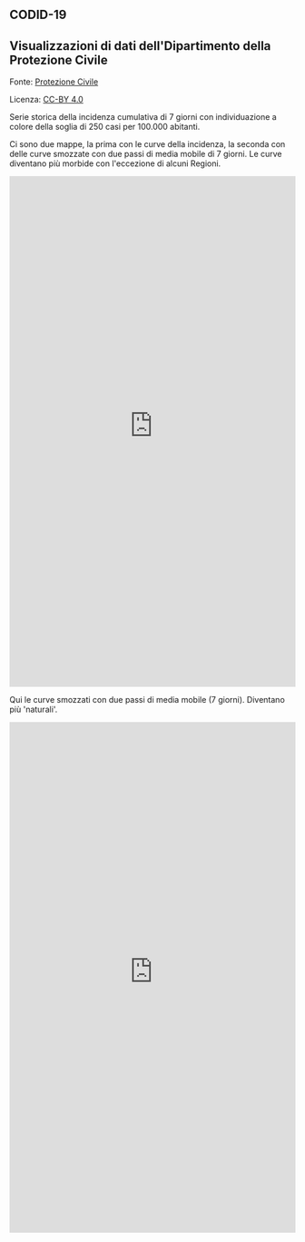 ## CODID-19 

## Visualizzazioni di dati dell'Dipartimento della Protezione Civile 

Fonte: <a href='https://github.com/pcm-dpc/COVID-19/' target='_blank'>Protezione Civile</a>

Licenza: <a href='https://creativecommons.org/licenses/by/4.0/' target='_blank'>CC-BY 4.0</a>



Serie storica della incidenza cumulativa di 7 giorni con individuazione a colore della soglia di 250 casi per 100.000 abitanti.

Ci sono due mappe, la prima con le curve della incidenza, la seconda con delle curve smozzate con due passi di media mobile di 7 giorni. Le curve diventano più morbide con l'eccezione di alcuni Regioni.

<iframe id="map" width="100%" height="900" frameborder="0" scrolling="no" marginheight="0" marginwidth="0" src="https://s3.eu-west-1.amazonaws.com/rc.ixmaps.com/ixmaps/ui/html/embed_sync_Leaflet.html?ui=embed&basemap=ll&align=right&legend=1&scrollsafe=true&sync=false&footer=true&project=https://raw.githubusercontent.com/gjrichter/viz/master/COVID-19/projects/COVID-19-PCM_DPC/ixmaps_project_PCM_DPC_Reg2019_COVID_curves_casi_lite_incidence_values_II.json&view=[41.10832999732831,14.188842773437502],7"></iframe>

Qui le curve smozzati con due passi di media mobile (7 giorni). Diventano più 'naturali'. 

<iframe id="map" width="100%" height="900" frameborder="0" scrolling="no" marginheight="0" marginwidth="0" src="https://s3.eu-west-1.amazonaws.com/rc.ixmaps.com/ixmaps/ui/html/embed_sync_Leaflet.html?ui=embed&basemap=ll&align=right&legend=1&scrollsafe=1&sync=false&footer=true&project=https://raw.githubusercontent.com/gjrichter/viz/master/COVID-19/projects/COVID-19-PCM_DPC/ixmaps_project_PCM_DPC_Reg2019_COVID_curves_casi_lite_incidence_values_II_smoothed.json&view=[41.10832999732831,14.188842773437502],7"></iframe>


